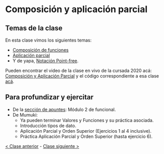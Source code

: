 # Composición y aplicación parcial

## Temas de la clase

En esta clase vimos los siguientes temas:
- [Composición de funciones](http://wiki.uqbar.org/wiki/articles/composicion.html)
- [Aplicación parcial](http://wiki.uqbar.org/wiki/articles/aplicacion-parcial.html)
- Y de yapa, [Notación Point-free](http://wiki.uqbar.org/wiki/articles/notacion-point-free.html).

Pueden encontrar el video de la clase en vivo de la cursada 2020 acá: [Composición y Aplicación Parcial](https://www.youtube.com/watch?v=CSMljUwpE-s&list=PL2xYJ49ov_dc1hCGcRMvu8VU3jexRUjf3) y el código correspondiente a esa clase [acá](https://github.com/pdep-mit/ejemplos-de-clase-haskell/blob/a163e60e07540d82917d43311594a921b5062123/src/Clase3.hs).

## Para profundizar y ejercitar

- De la [sección de apuntes](http://www.pdep.com.ar/material/apuntes): Módulo 2 de funcional.
- De Mumuki:
  - Ya pueden terminar Valores y Funciones y su práctica asociada.
  - Introducción tipos de dato.
  - Aplicación Parcial y Orden Superior (Ejercicios 1 al 4 inclusive).
  - Práctica Aplicación Parcial y Orden Superior (hasta ejercicio 6).

[< Clase anterior](https://github.com/pdep-mit/bitacora-de-clase/blob/master/clase-04.md) - [Clase siguiente >](https://github.com/pdep-mit/bitacora-de-clase/blob/master/clase-06.md)

